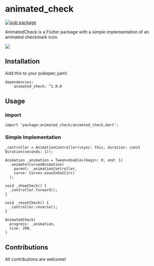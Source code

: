 # animated_check

[![pub package](https://img.shields.io/pub/v/animated_check.svg)](https://pub.dev/packages/animated_check)

AnimatedCheck is a Flutter package with a simple implementation of an animated checkmark icon.

![](https://github.com/chrisedg87/flutter_animated_check/raw/main/screenshots/animated_check.gif)

## Installation

   Add this to your pubspec.yaml:

    dependencies:
        animated_check: ^1.0.0

## Usage

### Import

    import 'package:animated_check/animated_check.dart';

### Simple Implementation

    _controller = AnimationController(vsync: this, duration: const Duration(seconds: 1));

    Animation _animation = Tween<double>(begin: 0, end: 1)
      .animate(CurvedAnimation(
        parent: _animationController,
        curve: Curves.easeInOutCirc)
      );

    void _showCheck() {
      _controller.forward();
    }

    void _resetCheck() {
      _controller.reverse();
    }

    AnimatedCheck(
      progress: _animation,
      size: 200,
    )

## Contributions

All contributions are welcome!